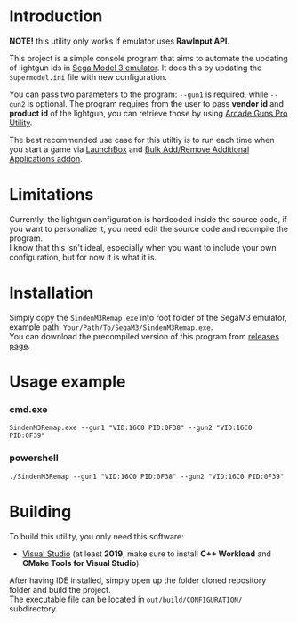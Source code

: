 # Introduction

**NOTE!** this utility only works if emulator uses **RawInput API**.

This project is a simple console program that aims to automate the updating of lightgun ids in [Sega Model 3 emulator](https://www.supermodel3.com/).
It does this by updating the `Supermodel.ini` file with new configuration.

You can pass two parameters to the program: `--gun1` is required, while `--gun2` is optional.
The program requires from the user to pass **vendor id** and **product id** of the lightgun, you can retrieve those by using [Arcade Guns Pro Utility](https://www.arcadeguns.com/index.php?main_page=page&id=23).

The best recommended use case for this utiltiy is to run each time when you start a game via [LaunchBox](https://www.launchbox-app.com/) and [Bulk Add/Remove Additional Applications addon](https://forums.launchbox-app.com/files/file/4375-bulk-addremove-additional-applications/).

# Limitations

Currently, the lightgun configuration is hardcoded inside the source code, if you want to personalize it, you need edit the source code and recompile the program.  
I know that this isn't ideal, especially when you want to include your own configuration, but for now it is what it is.

# Installation

Simply copy the `SindenM3Remap.exe` into root folder of the SegaM3 emulator, example path: `Your/Path/To/SegaM3/SindenM3Remap.exe`.  
You can download the precompiled version of this program from [releases page](https://github.com/Patrix9999/SindenM3Remap/releases).

# Usage example

### cmd.exe

```
SindenM3Remap.exe --gun1 "VID:16C0 PID:0F38" --gun2 "VID:16C0 PID:0F39"
```

### powershell

```
./SindenM3Remap --gun1 "VID:16C0 PID:0F38" --gun2 "VID:16C0 PID:0F39"
```

# Building

To build this utility, you only need this software:
- [Visual Studio](https://visualstudio.microsoft.com/pl/) (at least **2019**, make sure to install **C++ Workload** and **CMake Tools for Visual Studio**)

After having IDE installed, simply open up the folder cloned repository folder and build the project.  
The executable file can be located in `out/build/CONFIGURATION/` subdirectory.